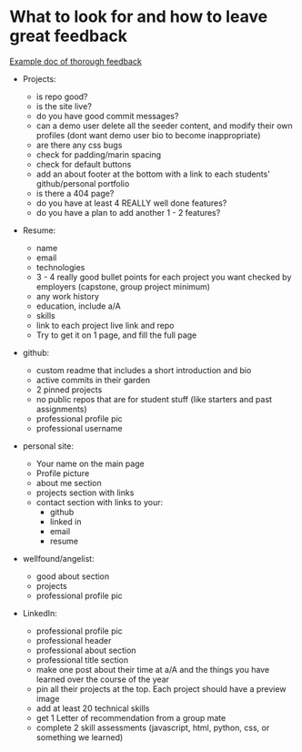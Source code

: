 # What to look for and how to leave great feedback

[Example doc of thorough feedback](https://docs.google.com/document/d/1TYnN0Xk1X9JQxPGe-aafiRlU_Ts6vjAR0I7nircIWhI/edit)

- Projects:
   - is repo good?
   - is the site live?
   - do you have good commit messages?
   - can a demo user delete all the seeder content, and modify their own profiles (dont want demo user bio to become inappropriate)
   - are there any css bugs
   - check for padding/marin spacing
   - check for default buttons
   - add an about footer at the bottom with a link to each students' github/personal portfolio
   - is there a 404 page?
   - do you have at least 4 REALLY well done features?
   - do you have a plan to add another 1 - 2 features?

- Resume:
    - name
    - email
    - technologies
    - 3 - 4 really good bullet points for each project you want checked by employers (capstone, group project minimum)
    - any work history
    - education, include a/A
    - skills
    - link to each project live link and repo
    - Try to get it on 1 page, and fill the full page

- github:
    - custom readme that includes a short introduction and bio
    - active commits in their garden
    - 2 pinned projects
    - no public repos that are for student stuff (like starters and past assignments)
    - professional profile pic
    - professional username

- personal site:
    - Your name on the main page
    - Profile picture
    - about me section
    - projects section with links
    - contact section with links to your:
        - github
        - linked in
        - email
        - resume

- wellfound/angelist:
    - good about section
    - projects
    - professional profile pic

- LinkedIn:
    - professional profile pic
    - professional header
    - professional about section
    - professional title section
    - make one post about their time at a/A and the things you have learned over the course of the year
    - pin all their projects at the top. Each project should have a preview image
    - add at least 20 technical skills
    - get 1 Letter of recommendation from a group mate
    - complete 2 skill assessments (javascript, html, python, css, or something we learned)